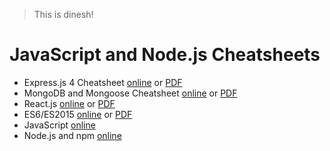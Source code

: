 > This is dinesh!

# JavaScript and Node.js Cheatsheets

* Express.js 4 Cheatsheet [online](https://github.com/azat-co/cheatsheets/tree/master/express4) or [PDF](https://github.com/azat-co/cheatsheets/tree/master/pdfs/express4-cheatsheet-webapplog.pdf)
* MongoDB and Mongoose Cheatsheet [online](https://github.com/azat-co/cheatsheets/tree/master/mongodb-mongoose) or [PDF](https://github.com/azat-co/cheatsheets/tree/master/pdfs/mongodb-cheatsheet-webapplog.pdf)
* React.js [online](https://github.com/azat-co/cheatsheets/tree/master/react) or [PDF](https://github.com/azat-co/cheatsheets/tree/master/pdfs/react-cheatsheet-webapplog.pdf)
* ES6/ES2015 [online](https://github.com/azat-co/cheatsheets/tree/master/es6) or [PDF](https://github.com/azat-co/cheatsheets/tree/master/pdfs/es6-cheatsheet-webapplog.pdf)
* JavaScript [online](https://github.com/azat-co/cheatsheets/tree/master/javascript)
* Node.js and npm [online](https://github.com/azat-co/cheatsheets/tree/master/node-npm)
